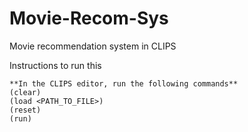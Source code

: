 # Movie-Recom-Sys
Movie recommendation system in CLIPS

Instructions to run this

```
**In the CLIPS editor, run the following commands**
(clear)
(load <PATH_TO_FILE>)
(reset)
(run)
```
